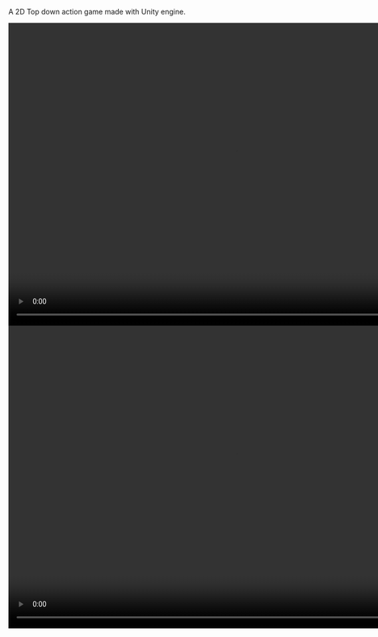 A 2D Top down action game made with Unity engine.

<video width="900" height="600" controls>
  <source src="../mp4s/Poise__Character_State_Manager.mp4" type="video/mp4">
</video>

<video width="900" height="600" controls>
  <source src="../mp4s/Offhand_Grab.mp4" type="video/mp4">
</video>